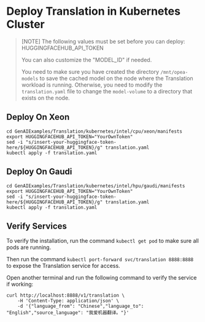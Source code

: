 # Deploy Translation in Kubernetes Cluster

> [NOTE]
> The following values must be set before you can deploy:
> HUGGINGFACEHUB_API_TOKEN
>
> You can also customize the "MODEL_ID" if needed.
>
> You need to make sure you have created the directory `/mnt/opea-models` to save the cached model on the node where the Translation workload is running. Otherwise, you need to modify the `translation.yaml` file to change the `model-volume` to a directory that exists on the node.

## Deploy On Xeon

```
cd GenAIExamples/Translation/kubernetes/intel/cpu/xeon/manifests
export HUGGINGFACEHUB_API_TOKEN="YourOwnToken"
sed -i "s/insert-your-huggingface-token-here/${HUGGINGFACEHUB_API_TOKEN}/g" translation.yaml
kubectl apply -f translation.yaml
```

## Deploy On Gaudi

```
cd GenAIExamples/Translation/kubernetes/intel/hpu/gaudi/manifests
export HUGGINGFACEHUB_API_TOKEN="YourOwnToken"
sed -i "s/insert-your-huggingface-token-here/${HUGGINGFACEHUB_API_TOKEN}/g" translation.yaml
kubectl apply -f translation.yaml
```

## Verify Services

To verify the installation, run the command `kubectl get pod` to make sure all pods are running.

Then run the command `kubectl port-forward svc/translation 8888:8888` to expose the Translation service for access.

Open another terminal and run the following command to verify the service if working:

```console
curl http://localhost:8888/v1/translation \
    -H 'Content-Type: application/json' \
    -d '{"language_from": "Chinese","language_to": "English","source_language": "我爱机器翻译。"}'
```
